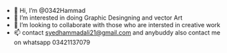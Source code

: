 - 👋 Hi, I’m @0342Hammad
- 👀 I’m interested in doing Graphic Desingning and vector Art
- 💞️ I’m looking to collaborate with those who are intersted in creative work
- 📫 contact syedhammadali21@gmail.com and anybuddy also contact me on whatsapp 03421137079
